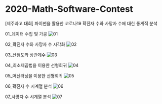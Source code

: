 # 2020-Math-Software-Contest
[제주과고 대회] 파이썬을 활용한 코로나19 확진자 수와 사망자 수에 대한 통계적 분석

01_데이터 수집 및 가공
![01](https://user-images.githubusercontent.com/69303473/103208491-1bec3200-4944-11eb-9789-681ead7ec189.PNG)

02_확진자 수와 사망자 수 시각화
![02](https://user-images.githubusercontent.com/69303473/103208513-28708a80-4944-11eb-93ef-b850cbb5fe13.PNG)

03_산점도와 상관계수
![03](https://user-images.githubusercontent.com/69303473/103208529-31615c00-4944-11eb-964d-620362d281ad.PNG)

04_최소제곱법을 이용한 선형회귀
![04](https://user-images.githubusercontent.com/69303473/103208538-358d7980-4944-11eb-9807-06712f0a50f0.PNG)

05_머신러닝을 이용한 선형회귀
![05](https://user-images.githubusercontent.com/69303473/103208544-39210080-4944-11eb-9fcc-c60f6f2f2235.PNG)

06_확진자 수 시계열 분석
![06](https://user-images.githubusercontent.com/69303473/103208548-3c1bf100-4944-11eb-83f2-fbbfb5c58f05.PNG)

07_사망자 수 시계열 분석
![07](https://user-images.githubusercontent.com/69303473/103208549-3e7e4b00-4944-11eb-9c79-a9933044a209.PNG)
